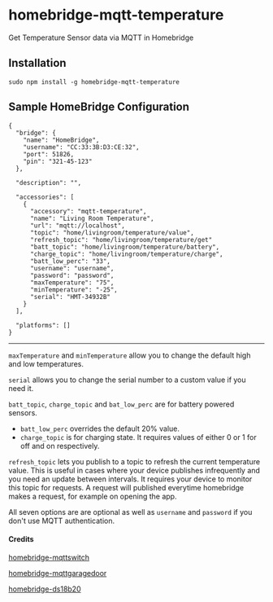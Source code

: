 # homebridge-mqtt-temperature
Get Temperature Sensor data via MQTT in Homebridge

Installation
--------------------
    sudo npm install -g homebridge-mqtt-temperature


Sample HomeBridge Configuration
--------------------
    {
      "bridge": {
        "name": "HomeBridge",
        "username": "CC:33:3B:D3:CE:32",
        "port": 51826,
        "pin": "321-45-123"
      },

      "description": "",

      "accessories": [
        {
          "accessory": "mqtt-temperature",
          "name": "Living Room Temperature",
          "url": "mqtt://localhost",
          "topic": "home/livingroom/temperature/value",
          "refresh_topic": "home/livingroom/temperature/get"
          "batt_topic": "home/livingroom/temperature/battery",
          "charge_topic": "home/livingroom/temperature/charge",
          "batt_low_perc": "33",
          "username": "username",
          "password": "password",
          "maxTemperature": "75",
          "minTemperature": "-25",
          "serial": "HMT-34932B"
        }
      ],

      "platforms": []
    }


---------------------

`maxTemperature` and `minTemperature` allow you to change the default high and low temperatures.

`serial` allows you to change the serial number to a custom value if you need it.

`batt_topic`, `charge_topic` and `bat_low_perc` are for battery powered sensors.
 - `batt_low_perc` overrides the default 20% value.
 - `charge_topic` is for charging state. It requires values of either 0 or 1 for off and on respectively.

`refresh_topic` lets you publish to a topic to refresh the current temperature value. This is useful in cases where your device publishes infrequently and you need an update between intervals. It requires your device to monitor this topic for requests. A request will published everytime homebridge makes a request, for example on opening the app.

All seven options are are optional as well as `username` and `password` if you don't use MQTT authentication.


#### Credits

[homebridge-mqttswitch](https://github.com/ilcato/homebridge-mqttswitch)

[homebridge-mqttgaragedoor](https://github.com/tvillingett/homebridge-mqttgaragedoor)

[homebridge-ds18b20](https://github.com/DanTheMan827/homebridge-ds18b20)
